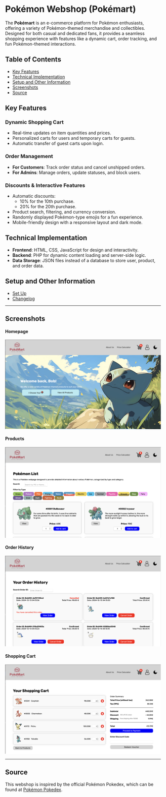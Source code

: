 # Pokémon Webshop (Pokémart)

The **Pokémart** is an e-commerce platform for Pokémon enthusiasts, offering a variety of Pokémon-themed merchandise and collectibles. Designed for both casual and dedicated fans, it provides a seamless shopping experience with features like a dynamic cart, order tracking, and fun Pokémon-themed interactions.


## Table of Contents

- [Key Features](#key-features)
- [Technical Implementation](#technical-implementation)
- [Setup and Other Information](#setup-and-other-information)
- [Screenshots](#screenshots)
- [Source](#source)



## Key Features

### Dynamic Shopping Cart
- Real-time updates on item quantities and prices.
- Personalized carts for users and temporary carts for guests.
- Automatic transfer of guest carts upon login.

### Order Management
- **For Customers**: Track order status and cancel unshipped orders.
- **For Admins**: Manage orders, update statuses, and block users.

### Discounts & Interactive Features
- Automatic discounts:
    - 10% for the 10th purchase.
    - 20% for the 20th purchase.
- Product search, filtering, and currency conversion.
- Randomly displayed Pokémon-type emojis for a fun experience.
- Mobile-friendly design with a responsive layout and dark mode.


## Technical Implementation
- **Frontend**: HTML, CSS, JavaScript for design and interactivity.
- **Backend**: PHP for dynamic content loading and server-side logic.
- **Data Storage**: JSON files instead of a database to store user, product, and order data.


## Setup and Other Information
- [Set Up](setup.md)
- [Changelog](CHANGELOG.md)

---

## Screenshots

#### Homepage
![home](screenshots/home.png)

#### Products
![products](screenshots/products.png)

#### Order History
![order history](screenshots/order-history.png)

#### Shopping Cart
![shopping cart](screenshots/shopping-cart.png)


---

## Source
This webshop is inspired by the official Pokémon Pokedex, which can be found at [Pokémon Pokedex](https://www.pokemon.com/us/pokedex).